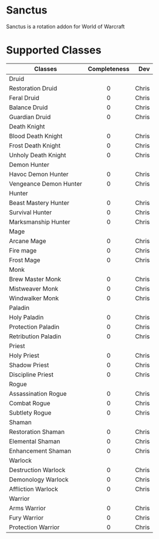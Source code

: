 # Sanctus
Sanctus is a rotation addon for World of Warcraft

# Supported Classes
| Classes            | Completeness  | Dev   |
| ------------------ |:-------------:| -----:|
| Druid|
| Restoration Druid  | 0             |  Chris|
| Feral Druid        | 0             |  Chris|
| Balance Druid      | 0             |  Chris|
| Guardian Druid     | 0             |  Chris|
| Death Knight|
| Blood Death Knight  | 0             |  Chris|
| Frost Death Knight        | 0             |  Chris|
| Unholy Death Knight      | 0             |  Chris|
| Demon Hunter|
| Havoc Demon Hunter  | 0             |  Chris|
| Vengeance Demon Hunter        | 0             |  Chris|
| Hunter|
| Beast Mastery Hunter  | 0             |  Chris|
| Survival Hunter        | 0             |  Chris|
| Marksmanship Hunter      | 0             |  Chris|
| Mage|
| Arcane Mage  | 0             |  Chris|
| Fire mage        | 0             |  Chris|
| Frost Mage      | 0             |  Chris|
| Monk|
| Brew Master Monk  | 0             |  Chris|
| Mistweaver Monk        | 0             |  Chris|
| Windwalker Monk      | 0             |  Chris|
| Paladin|
| Holy Paladin  | 0             |  Chris|
| Protection Paladin        | 0             |  Chris|
| Retribution Paladin      | 0             |  Chris|
| Priest|
| Holy Priest  | 0             |  Chris|
| Shadow Priest        | 0             |  Chris|
| Discipline Priest      | 0             |  Chris|
| Rogue|
| Assassination Rogue  | 0             |  Chris|
| Combat Rogue        | 0             |  Chris|
| Subtlety Rogue      | 0             |  Chris|
| Shaman|
| Restoration Shaman  | 0             |  Chris|
| Elemental Shaman        | 0             |  Chris|
| Enhancement Shaman      | 0             |  Chris|
| Warlock|
| Destruction Warlock  | 0             |  Chris|
| Demonology Warlock        | 0             |  Chris|
| Affliction Warlock      | 0             |  Chris|
| Warrior|
| Arms Warrior  | 0             |  Chris|
| Fury Warrior        | 0             |  Chris|
| Protection Warrior      | 0             |  Chris|
